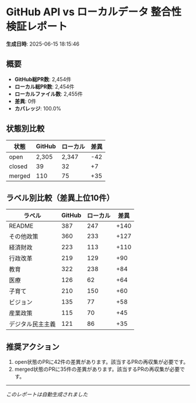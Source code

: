 # GitHub API vs ローカルデータ 整合性検証レポート

**生成日時**: 2025-06-15 18:15:46

## 概要

- **GitHub総PR数**: 2,454件
- **ローカル総PR数**: 2,454件
- **ローカルファイル数**: 2,455件
- **差異**: 0件
- **カバレッジ**: 100.0%

## 状態別比較

| 状態 | GitHub | ローカル | 差異 |
|------|--------|----------|------|
| open | 2,305 | 2,347 | -42 |
| closed | 39 | 32 | +7 |
| merged | 110 | 75 | +35 |

## ラベル別比較（差異上位10件）

| ラベル | GitHub | ローカル | 差異 |
|--------|--------|----------|------|
| README | 387 | 247 | +140 |
| その他政策 | 360 | 233 | +127 |
| 経済財政 | 223 | 113 | +110 |
| 行政改革 | 219 | 129 | +90 |
| 教育 | 322 | 238 | +84 |
| 医療 | 126 | 62 | +64 |
| 子育て | 210 | 150 | +60 |
| ビジョン | 135 | 77 | +58 |
| 産業政策 | 115 | 70 | +45 |
| デジタル民主主義 | 121 | 86 | +35 |

## 推奨アクション

1. open状態のPRに42件の差異があります。該当するPRの再収集が必要です。
2. merged状態のPRに35件の差異があります。該当するPRの再収集が必要です。

---
*このレポートは自動生成されました*